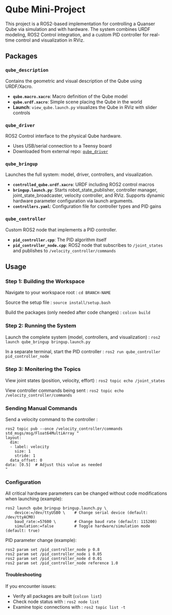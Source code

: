 # Qube Mini-Project

This project is a ROS2-based implementation for controlling a Quanser Qube via simulation and with hardware. The system combines URDF modeling, ROS2 Control integration, and a custom PID controller for real-time control and visualization in RViz.

## Packages

### `qube_description`
Contains the geometric and visual description of the Qube using URDF/Xacro.
- **`qube.macro.xacro`**: Macro definition of the Qube model
- **`qube.urdf.xacro`**: Simple scene placing the Qube in the world
- **Launch**: `view_qube.launch.py` visualizes the Qube in RViz with slider controls

### `qube_driver`
ROS2 Control interface to the physical Qube hardware.
- Uses USB/serial connection to a Teensy board
- Downloaded from external repo: [`qube_driver`](https://github.com/adamleon/qube_driver)

### `qube_bringup`
Launches the full system: model, driver, controllers, and visualization.
- **`controlled_qube.urdf.xacro`**: URDF including ROS2 control macros
- **`bringup.launch.py`**: Starts robot_state_publisher, controller manager, joint_state_broadcaster, velocity controller, and RViz. Supports dynamic hardware parameter configuration via launch arguments.
- **`controllers.yaml`**: Configuration file for controller types and PID gains

### `qube_controller`
Custom ROS2 node that implements a PID controller.
- **`pid_controller.cpp`**: The PID algorithm itself
- **`pid_controller_node.cpp`**: ROS2 node that subscribes to `/joint_states` and publishes to `/velocity_controller/commands`

## Usage

### Step 1: Building the Workspace

Navigate to your workspace root : 
```cd BRANCH-NAME```

Source the setup file :
```source install/setup.bash```

Build the packages (only needed after code changes) :
```colcon build```

### Step 2: Running the System

Launch the complete system (model, controllers, and visualization) :
```ros2 launch qube_bringup bringup.launch.py```

In a separate terminal, start the PID controller :
```ros2 run qube_controller pid_controller_node```

### Step 3: Monitering the Topics

View joint states (position, velocity, effort) :
```ros2 topic echo /joint_states```

View controller commands being sent :
```ros2 topic echo /velocity_controller/commands```

### Sending Manual Commands

Send a velocity command to the controller :
```
ros2 topic pub --once /velocity_controller/commands std_msgs/msg/Float64MultiArray "
layout:
  dim:
  - label: velocity
    size: 1
    stride: 1
  data_offset: 0
data: [0.5]  # Adjust this value as needed
"
```

### Configuration
All critical hardware parameters can be changed without code modifications when launching (example):
```
ros2 launch qube_bringup bringup.launch.py \
    device:=/dev/ttyUSB0 \    # Change serial device (default: /dev/ttyACM0)
    baud_rate:=57600 \        # Change baud rate (default: 115200)
    simulation:=false         # Toggle hardware/simulation mode (default: true)
```

PID parameter change (example):
```
ros2 param set /pid_controller_node p 0.8  
ros2 param set /pid_controller_node i 0.05  
ros2 param set /pid_controller_node d 0.01  
ros2 param set /pid_controller_node reference 1.0  
```
#### Troubleshooting 

If you encounter issues:

- Verify all packages are built (`colcon list`)   
- Check node status with : `ros2 node list`   
- Examine topic connections with : `ros2 topic list -t`   

